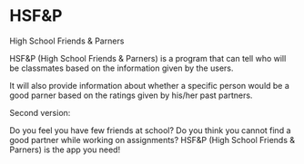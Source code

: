 # HSF&P
 
 High School Friends & Parners

HSF&P (High School Friends & Parners) is a program that can tell who will be classmates based on the information given by the users. 

It will also provide information about whether a specific person would be a good parner based on the ratings given by his/her past partners. 

Second version: 

Do you feel you have few friends at school? Do you think you cannot find a good partner while working on assignments? 
HSF&P (High School Friends & Parners) is the app you need! 
